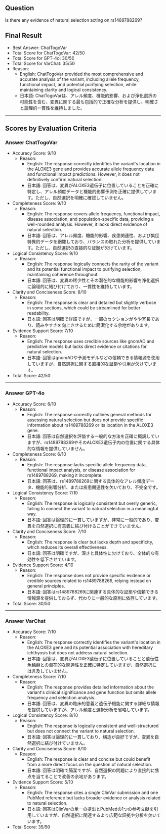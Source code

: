 ## Question

Is there any evidence of natural selection acting on rs1489788269?

## Final Result

- Best Answer: ChatTogoVar
- Total Score for ChatTogoVar: 42/50
- Total Score for GPT-4o: 30/50
- Total Score for VarChat: 35/50
- Reason:
  - English: ChatTogoVar provided the most comprehensive and accurate analysis of the variant, including allele frequency, functional impact, and potential purifying selection, while maintaining clarity and logical consistency.
  - 日本語: ChatTogoVarは、アレル頻度、機能的影響、および浄化選択の可能性を含む、変異に関する最も包括的で正確な分析を提供し、明確さと論理的一貫性を維持しました。

---

## Scores by Evaluation Criteria

### Answer ChatTogoVar
- Accuracy Score: 9/10
  - Reason: 
    - English: The response correctly identifies the variant's location in the ALOXE3 gene and provides accurate allele frequency data and functional impact predictions. However, it does not definitively confirm natural selection.
    - 日本語: 回答は、変異がALOXE3遺伝子に位置していることを正確に特定し、アレル頻度データと機能的影響予測を正確に提供しています。ただし、自然選択を明確に確認していません。
- Completeness Score: 9/10
  - Reason: 
    - English: The response covers allele frequency, functional impact, disease association, and population-specific data, providing a well-rounded analysis. However, it lacks direct evidence of natural selection.
    - 日本語: 回答は、アレル頻度、機能的影響、疾患関連性、および集団特異的データを網羅しており、バランスの取れた分析を提供しています。ただし、自然選択の直接的な証拠が欠けています。
- Logical Consistency Score: 9/10
  - Reason: 
    - English: The response logically connects the rarity of the variant and its potential functional impact to purifying selection, maintaining coherence throughout.
    - 日本語: 回答は、変異の稀少性とその潜在的な機能的影響を浄化選択に論理的に結び付けており、一貫性を維持しています。
- Clarity and Conciseness Score: 8/10
  - Reason: 
    - English: The response is clear and detailed but slightly verbose in some sections, which could be streamlined for better readability.
    - 日本語: 回答は明確で詳細ですが、一部のセクションがやや冗長であり、読みやすさを向上させるために簡潔化する余地があります。
- Evidence Support Score: 7/10
  - Reason: 
    - English: The response uses credible sources like gnomAD and predictive models but lacks direct evidence or citations for natural selection.
    - 日本語: 回答はgnomADや予測モデルなどの信頼できる情報源を使用していますが、自然選択に関する直接的な証拠や引用が欠けています。
- Total Score: 42/50

---

### Answer GPT-4o
- Accuracy Score: 6/10
  - Reason: 
    - English: The response correctly outlines general methods for assessing natural selection but does not provide specific information about rs1489788269 or its location in the ALOXE3 gene.
    - 日本語: 回答は自然選択を評価する一般的な方法を正確に概説していますが、rs1489788269やそのALOXE3遺伝子内の位置に関する具体的な情報を提供していません。
- Completeness Score: 6/10
  - Reason: 
    - English: The response lacks specific allele frequency data, functional impact analysis, or disease association for rs1489788269, making it incomplete.
    - 日本語: 回答は、rs1489788269に関する具体的なアレル頻度データ、機能的影響分析、または疾患関連性を欠いており、不完全です。
- Logical Consistency Score: 7/10
  - Reason: 
    - English: The response is logically consistent but overly generic, failing to connect the variant to natural selection in a meaningful way.
    - 日本語: 回答は論理的に一貫していますが、非常に一般的であり、変異を自然選択に有意義に結び付けることができていません。
- Clarity and Conciseness Score: 7/10
  - Reason: 
    - English: The response is clear but lacks depth and specificity, which reduces its overall effectiveness.
    - 日本語: 回答は明確ですが、深さと具体性に欠けており、全体的な有効性を低下させています。
- Evidence Support Score: 4/10
  - Reason: 
    - English: The response does not provide specific evidence or credible sources related to rs1489788269, relying instead on general principles.
    - 日本語: 回答はrs1489788269に関連する具体的な証拠や信頼できる情報源を提供しておらず、代わりに一般的な原則に依存しています。
- Total Score: 30/50

---

### Answer VarChat
- Accuracy Score: 7/10
  - Reason: 
    - English: The response correctly identifies the variant's location in the ALOXE3 gene and its potential association with hereditary ichthyosis but does not address natural selection.
    - 日本語: 回答は、変異がALOXE3遺伝子に位置していることと遺伝性魚鱗癬との潜在的な関連性を正確に特定していますが、自然選択には言及していません。
- Completeness Score: 7/10
  - Reason: 
    - English: The response provides detailed information about the variant's clinical significance and gene function but omits allele frequency and selection analysis.
    - 日本語: 回答は、変異の臨床的意義と遺伝子機能に関する詳細な情報を提供していますが、アレル頻度と選択分析を省略しています。
- Logical Consistency Score: 8/10
  - Reason: 
    - English: The response is logically consistent and well-structured but does not connect the variant to natural selection.
    - 日本語: 回答は論理的に一貫しており、構造が良好ですが、変異を自然選択に結び付けていません。
- Clarity and Conciseness Score: 8/10
  - Reason: 
    - English: The response is clear and concise but could benefit from a more direct focus on the question of natural selection.
    - 日本語: 回答は明確で簡潔ですが、自然選択の問題により直接的に焦点を当てることで改善の余地があります。
- Evidence Support Score: 5/10
  - Reason: 
    - English: The response cites a single ClinVar submission and one PubMed reference but lacks broader evidence or analysis related to natural selection.
    - 日本語: 回答はClinVarの単一の提出とPubMedの1つの参考文献を引用していますが、自然選択に関連するより広範な証拠や分析を欠いています。
- Total Score: 35/50